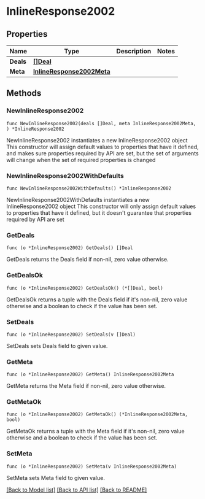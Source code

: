 # InlineResponse2002

## Properties

Name | Type | Description | Notes
------------ | ------------- | ------------- | -------------
**Deals** | [**[]Deal**](Deal.md) |  | 
**Meta** | [**InlineResponse2002Meta**](inline_response_200_2_meta.md) |  | 

## Methods

### NewInlineResponse2002

`func NewInlineResponse2002(deals []Deal, meta InlineResponse2002Meta, ) *InlineResponse2002`

NewInlineResponse2002 instantiates a new InlineResponse2002 object
This constructor will assign default values to properties that have it defined,
and makes sure properties required by API are set, but the set of arguments
will change when the set of required properties is changed

### NewInlineResponse2002WithDefaults

`func NewInlineResponse2002WithDefaults() *InlineResponse2002`

NewInlineResponse2002WithDefaults instantiates a new InlineResponse2002 object
This constructor will only assign default values to properties that have it defined,
but it doesn't guarantee that properties required by API are set

### GetDeals

`func (o *InlineResponse2002) GetDeals() []Deal`

GetDeals returns the Deals field if non-nil, zero value otherwise.

### GetDealsOk

`func (o *InlineResponse2002) GetDealsOk() (*[]Deal, bool)`

GetDealsOk returns a tuple with the Deals field if it's non-nil, zero value otherwise
and a boolean to check if the value has been set.

### SetDeals

`func (o *InlineResponse2002) SetDeals(v []Deal)`

SetDeals sets Deals field to given value.


### GetMeta

`func (o *InlineResponse2002) GetMeta() InlineResponse2002Meta`

GetMeta returns the Meta field if non-nil, zero value otherwise.

### GetMetaOk

`func (o *InlineResponse2002) GetMetaOk() (*InlineResponse2002Meta, bool)`

GetMetaOk returns a tuple with the Meta field if it's non-nil, zero value otherwise
and a boolean to check if the value has been set.

### SetMeta

`func (o *InlineResponse2002) SetMeta(v InlineResponse2002Meta)`

SetMeta sets Meta field to given value.



[[Back to Model list]](../README.md#documentation-for-models) [[Back to API list]](../README.md#documentation-for-api-endpoints) [[Back to README]](../README.md)


